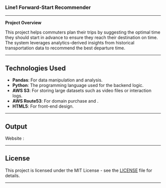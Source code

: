 ### Line1 Forward-Start Recommender

---

**Project Overview**

This project helps commuters plan their trips by suggesting the optimal time they should start in advance to ensure they reach their destination on time. The system leverages analytics-derived insights from historical transportation data to recommend the best departure time.

---

## **Technologies Used**

- **Pandas**: For data manipulation and analysis.
- **Python**: The programming language used for the backend logic.
- **AWS S3**: For storing large datasets such as video files or interaction logs.
- **AWS Route53**: For domain purchase and .
- **HTML5**: For front-end design.

---
## **Output**

Website : 

---

## **License**

This project is licensed under the MIT License - see the [LICENSE](LICENSE) file for details.

---

